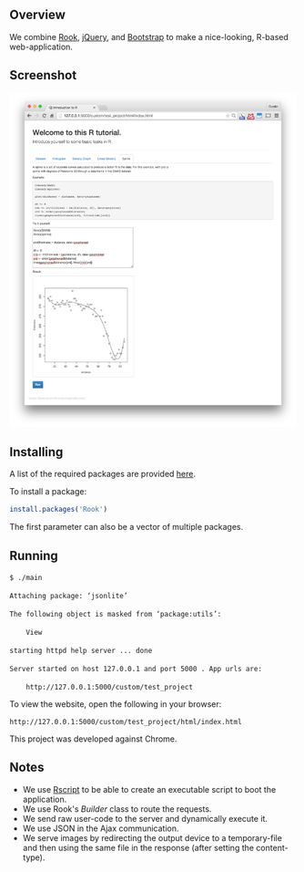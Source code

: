 ## Overview

We combine [Rook](https://github.com/jeffreyhorner/Rook), [jQuery](https://jquery.com), and [Bootstrap](http://getbootstrap.com) to make a nice-looking, R-based web-application.

## Screenshot

![Screenshot](resources/screenshot.png "Screenshot")

## Installing

A list of the required packages are provided [here](resources/requirements.txt).

To install a package:

```r
install.packages('Rook')
```

The first parameter can also be a vector of multiple packages.

## Running

```
$ ./main 

Attaching package: ‘jsonlite’

The following object is masked from ‘package:utils’:

    View

starting httpd help server ... done

Server started on host 127.0.0.1 and port 5000 . App urls are:

    http://127.0.0.1:5000/custom/test_project
```

To view the website, open the following in your browser:

    http://127.0.0.1:5000/custom/test_project/html/index.html

This project was developed against Chrome.

## Notes

- We use [Rscript](http://www.inside-r.org/r-doc/utils/Rscript) to be able to create an executable script to boot the application.
- We use Rook's *Builder* class to route the requests.
- We send raw user-code to the server and dynamically execute it.
- We use JSON in the Ajax communication.
- We serve images by redirecting the output device to a temporary-file and then using the same file in the response (after setting the content-type).
